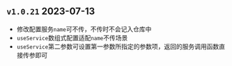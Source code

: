 ## `v1.0.21` 2023-07-13 

* 修改配置服务`name`可不传，不传时不会记入仓库中
* `useService`数组式配置适配`name`不传场景
* `useService`第二参数可设置第一参数所指定的参数项，返回的服务调用函数直接传参即可